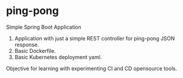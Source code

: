 # ping-pong
Simple Spring Boot Application

1. Application with just a simple REST controller for ping-pong JSON response. 
2. Basic Dockerfile.
3. Basic Kubernetes deployment yaml.

Objective for learning with experimenting CI and CD opensource tools.
